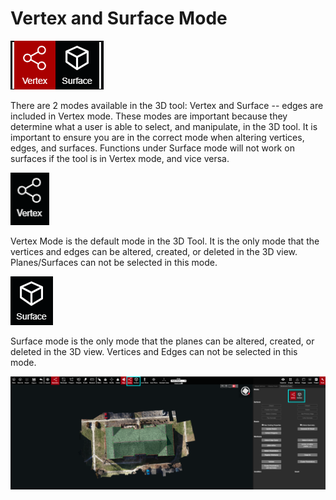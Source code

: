 # Vertex and Surface Mode

![](.gitbook/assets/vertex-and-surface-mode.png)

There are 2 modes available in the 3D tool: Vertex and Surface -- edges are included in Vertex mode. These modes are important because they determine what a user is able to select, and manipulate, in the 3D tool. It is important to ensure you are in the correct mode when altering vertices, edges, and surfaces. Functions under Surface mode will not work on surfaces if the tool is in Vertex mode, and vice versa.

![hotkey: 1](<.gitbook/assets/vertex-button (2).png>)

Vertex Mode is the default mode in the 3D Tool. It is the only mode that the vertices and edges can be altered, created, or deleted in the 3D view. Planes/Surfaces can not be selected in this mode.

![hotkey: 2](.gitbook/assets/surface-button.png)

Surface mode is the only mode that the planes can be altered, created, or deleted in the 3D view. Vertices and Edges can not be selected in this mode.

![](.gitbook/assets/modes.png)

